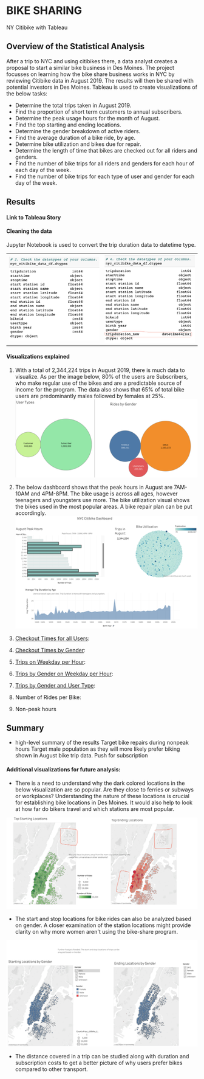 # BIKE SHARING

NY Citibike with Tableau

## Overview of the Statistical Analysis

After a trip to NYC and using citibikes there, a data analyst creates a proposal to start a similar bike business in Des Moines. The project focusses on learning how the bike share business works in NYC by reviewing Citibike data in August 2019. The results will then be shared with potential investors in Des Moines. Tableau is used to create visualizations of the below tasks:
- Determine the total trips taken in August 2019.
- Find the proportion of short term customers to annual subscribers.
- Determine the peak usage hours for the month of August.
- Find the top starting and ending locations.
- Determine the gender breakdown of active riders.
- Find the average duration of a bike ride, by age.
- Determine bike utilization and bikes due for repair.
- Determine the length of time that bikes are checked out for all riders and genders.
- Find the number of bike trips for all riders and genders for each hour of each day of the week.
- Find the number of bike trips for each type of user and gender for each day of the week.

## Results

#### Link to Tableau Story

#### Cleaning the data

Jupyter Notebook is used to convert the trip duration data to datetime type. 
<table>
 <tr>
   <td><img src="images/tripduration_original.png" width="400"/></td>
  <td><img src="images/tripduration_new.png" width="400"/></td>
 </tr>
</table>

#### Visualizations explained

1. With a total of 2,344,224 trips in August 2019, there is much data to visualize. As per the image below, 80% of the users are Subscribers, who make regular use of the bikes and are a predictable source of income for the program. The data also shows that 65% of total bike users are predominantly males followed by females at 25%. 
![User Data](images/usertypes_gender.png "User Types and Gender")

2. The below dashboard shows that the peak hours in August are 7AM-10AM and 4PM-8PM. The bike usage is across all ages, however teenagers and youngsters use more. The bike utilization visual shows the bikes used in the most popular areas. A bike repair plan can be put accordingly.
![NYC Citibike Data](images/report_1.png "NYC Citibike Data")

3. [Checkout Times for all Users](https://public.tableau.com/app/profile/lois2018/viz/Mod14_1_16681998226970/CheckoutTimesforUsers):

4. [Checkout Times by Gender](https://public.tableau.com/app/profile/lois2018/viz/Mod14_2/CheckoutTimesbyGender): 

5. [Trips on Weekday per Hour](https://public.tableau.com/app/profile/lois2018/viz/Mod14_3_16681999413690/TripsByWeekdayperHour):

6. [Trips by Gender on Weekday per Hour](https://public.tableau.com/app/profile/lois2018/viz/Mod14_4/TripsbyGenderWeekdayperHour):

7. [Trips by Gender and User Type](https://public.tableau.com/app/profile/lois2018/viz/Mod14_5/UserTripsbyGender):

8. Number of Rides per Bike:

9. Non-peak hours


## Summary

- high-level summary of the results
 Target bike repairs during nonpeak hours
 Target male population as they will more likely prefer biking shown in August bike trip data.
 Push for subscription
 
 
#### Additional visualizations for future analysis:
- There is a need to understand why the dark colored locations in the below visualization are so popular. Are they close to ferries or subways or workplaces? Understanding the nature of these locations is crucial for establishing bike locations in Des Moines. It would also help to look at how far do bikers travel and which stations are most popular. 
<img src="images/reco_1.png" width="600"/>

- The start and stop locations for bike rides can also be analyzed based on gender. A closer examination of the station locations might provide clarity on why more women aren't using the bike-share program.
<img src="images/reco_2.png" width="600"/>

- The distance covered in a trip can be studied along with duration and subscription costs to get a better picture of why users prefer bikes compared to other transport.

  
